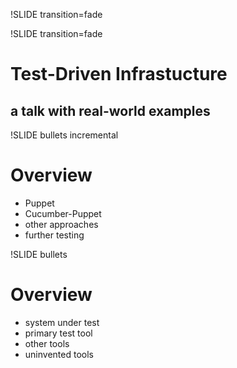 !SLIDE transition=fade

!SLIDE transition=fade

# Test-Driven Infrastucture
## a talk with real-world examples

!SLIDE bullets incremental
# Overview

* Puppet
* Cucumber-Puppet
* other approaches
* further testing

!SLIDE bullets
#   Overview

* system under test
* primary test tool
* other tools
* uninvented tools

